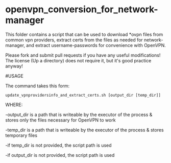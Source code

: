 # openvpn_conversion_for_network-manager
This folder contains a script that can be used to download *ovpn files from common vpn providers, 
extract certs from the files as needed for network-manager, and extract username-passwords for convenience with OpenVPN.

Please fork and submit pull requests if you have any useful modifications!
The license (Up a directory) does not require it, but it's good practice anyway!

#USAGE

The command takes this form:

	update_vpnprovidersinfo_and_extract_certs.sh [output_dir [temp_dir]]
	
WHERE:

-output_dir is a path that is writeable by the executor of the process & stores only the files necessary for OpenVPN to work

-temp_dir is a path that is writeable by the executor of the process & stores temporary files

-if temp_dir is not provided, the script path is used

-if output_dir is not provided, the script path is used

